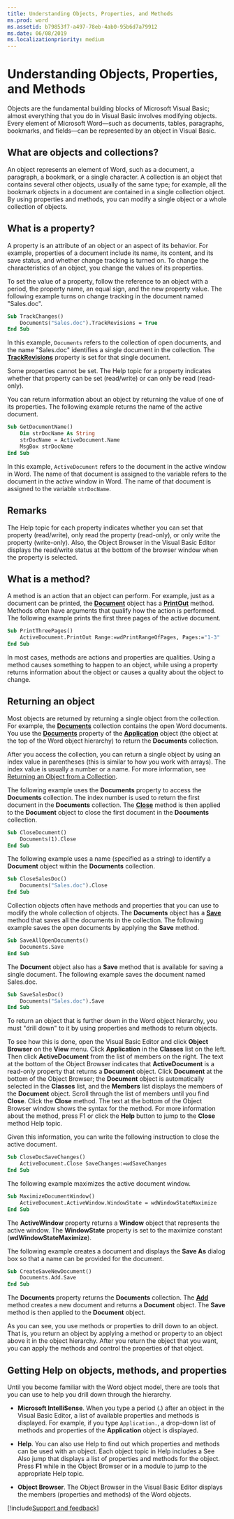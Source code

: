 ```yaml
---
title: Understanding Objects, Properties, and Methods
ms.prod: word
ms.assetid: b79853f7-a497-78eb-4ab0-95b6d7a79912
ms.date: 06/08/2019
ms.localizationpriority: medium
---
```



# Understanding Objects, Properties, and Methods

Objects are the fundamental building blocks of Microsoft Visual Basic; almost everything that you do in Visual Basic involves modifying objects. Every element of Microsoft Word—such as documents, tables, paragraphs, bookmarks, and fields—can be represented by an object in Visual Basic.

## What are objects and collections?

An object represents an element of Word, such as a document, a paragraph, a bookmark, or a single character. A collection is an object that contains several other objects, usually of the same type; for example, all the bookmark objects in a document are contained in a single collection object. By using properties and methods, you can modify a single object or a whole collection of objects.

## What is a property?

A property is an attribute of an object or an aspect of its behavior. For example, properties of a document include its name, its content, and its save status, and whether change tracking is turned on. To change the characteristics of an object, you change the values of its properties.

To set the value of a property, follow the reference to an object with a period, the property name, an equal sign, and the new property value. The following example turns on change tracking in the document named "Sales.doc".


```vb
Sub TrackChanges() 
    Documents("Sales.doc").TrackRevisions = True 
End Sub
```

In this example, `Documents` refers to the collection of open documents, and the name "Sales.doc" identifies a single document in the collection. The **[TrackRevisions](../../../api/Word.Document.TrackRevisions.md)** property is set for that single document.

Some properties cannot be set. The Help topic for a property indicates whether that property can be set (read/write) or can only be read (read-only).

You can return information about an object by returning the value of one of its properties. The following example returns the name of the active document.

```vb
Sub GetDocumentName() 
    Dim strDocName As String 
    strDocName = ActiveDocument.Name 
    MsgBox strDocName 
End Sub
```

In this example, `ActiveDocument` refers to the document in the active window in Word. The name of that document is assigned to the variable refers to the document in the active window in Word. The name of that document is assigned to the variable `strDocName`.

## Remarks

The Help topic for each property indicates whether you can set that property (read/write), only read the property (read-only), or only write the property (write-only). Also, the Object Browser in the Visual Basic Editor displays the read/write status at the bottom of the browser window when the property is selected.

## What is a method?

A method is an action that an object can perform. For example, just as a document can be printed, the **[Document](../../../api/Word.Document.md)** object has a **[PrintOut](../../../api/Word.Document.PrintOut.md)** method. Methods often have arguments that qualify how the action is performed. The following example prints the first three pages of the active document.

```vb
Sub PrintThreePages() 
    ActiveDocument.PrintOut Range:=wdPrintRangeOfPages, Pages:="1-3" 
End Sub
```

In most cases, methods are actions and properties are qualities. Using a method causes something to happen to an object, while using a property returns information about the object or causes a quality about the object to change.


## Returning an object

Most objects are returned by returning a single object from the collection. For example, the **[Documents](../../../api/Word.Document.md)** collection contains the open Word documents. You use the **[Documents](../../../api/Word.Application.Documents.md)** property of the **[Application](../../../api/Word.Application.md)** object (the object at the top of the Word object hierarchy) to return the **Documents** collection.

After you access the collection, you can return a single object by using an index value in parentheses (this is similar to how you work with arrays). The index value is usually a number or a name. For more information, see [Returning an Object from a Collection](../Miscellaneous/returning-an-object-from-a-collection-word.md).

The following example uses the **Documents** property to access the **Documents** collection. The index number is used to return the first document in the **Documents** collection. The **[Close](../../../api/Word.Document.Close(method).md)** method is then applied to the **Document** object to close the first document in the **Documents** collection.




```vb
Sub CloseDocument() 
    Documents(1).Close 
End Sub
```

The following example uses a name (specified as a string) to identify a **Document** object within the **Documents** collection.




```vb
Sub CloseSalesDoc() 
    Documents("Sales.doc").Close 
End Sub
```

Collection objects often have methods and properties that you can use to modify the whole collection of objects. The **Documents** object has a **[Save](../../../api/Word.Documents.Save.md)** method that saves all the documents in the collection. The following example saves the open documents by applying the **Save** method.




```vb
Sub SaveAllOpenDocuments() 
    Documents.Save 
End Sub
```

The **Document** object also has a **Save** method that is available for saving a single document. The following example saves the document named Sales.doc.




```vb
Sub SaveSalesDoc() 
    Documents("Sales.doc").Save 
End Sub
```

To return an object that is further down in the Word object hierarchy, you must "drill down" to it by using properties and methods to return objects.

To see how this is done, open the Visual Basic Editor and click **Object Browser** on the **View** menu. Click **Application** in the **Classes** list on the left. Then click **ActiveDocument** from the list of members on the right. The text at the bottom of the Object Browser indicates that **ActiveDocument** is a read-only property that returns a **Document** object. Click **Document** at the bottom of the Object Browser; the **Document** object is automatically selected in the **Classes** list, and the **Members** list displays the members of the **Document** object. Scroll through the list of members until you find **Close**. Click the **Close** method. The text at the bottom of the Object Browser window shows the syntax for the method. For more information about the method, press F1 or click the **Help** button to jump to the **Close** method Help topic.

Given this information, you can write the following instruction to close the active document.




```vb
Sub CloseDocSaveChanges() 
    ActiveDocument.Close SaveChanges:=wdSaveChanges 
End Sub
```

The following example maximizes the active document window.

```vb
Sub MaximizeDocumentWindow() 
    ActiveDocument.ActiveWindow.WindowState = wdWindowStateMaximize 
End Sub
```

The **ActiveWindow** property returns a **Window** object that represents the active window. The **WindowState** property is set to the maximize constant (**wdWindowStateMaximize**).

The following example creates a document and displays the **Save As** dialog box so that a name can be provided for the document.

```vb
Sub CreateSaveNewDocument() 
    Documents.Add.Save 
End Sub
```

The **Documents** property returns the **Documents** collection. The **[Add](../../../api/Word.Documents.Add.md)** method creates a new document and returns a **Document** object. The **Save** method is then applied to the **Document** object.

As you can see, you use methods or properties to drill down to an object. That is, you return an object by applying a method or property to an object above it in the object hierarchy. After you return the object that you want, you can apply the methods and control the properties of that object.


## Getting Help on objects, methods, and properties

Until you become familiar with the Word object model, there are tools that you can use to help you drill down through the hierarchy.


- **Microsoft IntelliSense**. When you type a period (.) after an object in the Visual Basic Editor, a list of available properties and methods is displayed. For example, if you type `Application.`, a drop-down list of methods and properties of the **Application** object is displayed.
    
- **Help**. You can also use Help to find out which properties and methods can be used with an object. Each object topic in Help includes a See Also jump that displays a list of properties and methods for the object. Press **F1** while in the Object Browser or in a module to jump to the appropriate Help topic.
    
- **Object Browser**. The Object Browser in the Visual Basic Editor displays the members (properties and methods) of the Word objects.

[!include[Support and feedback](~/includes/feedback-boilerplate.md)]
